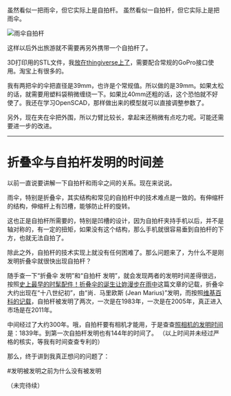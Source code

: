 <!--
.. title: 雨伞与自拍杆
.. slug: umbrella-selfie
.. date: 2017-12-28 15:00:10 UTC+08:00
.. tags:
.. category:
.. link:
.. description:
.. type: text
-->

虽然看似一把雨伞，但它实际上是自拍杆。
虽然看似一自拍杆，但它实际上是把雨伞。

![雨伞自拍杆](http://upload-images.jianshu.io/upload_images/29267-06fa598be8eacd21.png?imageMogr2/auto-orient/strip%7CimageView2/2/w/1240)
<!-- TEASER_END -->

这样以后外出旅游就不需要再另外携带一个自拍杆了。

3D打印用的STL文件，我[放在thingiverse上了](http://www.thingiverse.com/thing:2299457)，需要配合常规的GoPro接口使用。淘宝上有很多的。

我有两把伞的伞把直径是39mm，也许是个常规值。所以做的是39mm。如果太松的话，就需要用塑料袋稍微缠绕一下。如果比40mm还粗的话，这个恐怕就不好使了。我还在学习OpenSCAD，那样做出来的模型就可以直接调整参数了。

另外，现在夹在伞把外围，所以力臂比较长，拿起来还稍微有点吃力呢。可能还需要进一步的改进。

----
# 折叠伞与自拍杆发明的时间差

以前一直说要讲解一下自拍杆和雨伞之间的关系。现在来说说。

雨伞，特别是折叠伞，其实结构和常见的自拍杆中的技术难点是一致的。有伸缩杆的结构，伸缩杆上有凹槽，能够防止杆的旋转。

这也正是自拍杆所需要的，特别是凹槽的设计，因为自拍杆夹持手机以后，并不是轴对称的，有一定的扭矩，如果没有这个结构，那么手机就很容易垂到自拍杆的下方，也就无法自拍了。

除此之外，自拍杆的技术实现上就没有任何困难了。那么问题来了，为什么不是刚发明折叠伞就很快出现自拍杆？

随手查一下“折叠伞 发明”和“自拍杆 发明”，就会发现两者的发明时间差得很远，按照[史上最早的时髦配件！折叠伞的诞生让妳漫步在雨中](https://buzzorange.com/vidaorange/2014/12/25/folding-umbrella-of-birth/)这篇文章的记载，折叠伞大约出现在“十八世纪初”，由“尚．马里欧斯 (Jean Marius)”发明，而按照[维基百科的记载](https://zh.wikipedia.org/wiki/%E8%87%AA%E6%8B%8D%E6%9D%86)，自拍杆被发明了两次，一次是在1983年，一次是在2005年，真正进入市场是在2011年。

中间经过了大约300年。哦，自拍杆要有相机才能用，于是查查[照相机的发明时间](https://zh.wikipedia.org/wiki/%E7%85%A7%E7%9B%B8%E6%A9%9F)是：1839年。到第一次自拍杆发明也有144年的时间了。
（以上时间并未经过严格的核实，等我有时间查查专利的）

那么，终于讲到我真正想问的问题了：

#发明被发明之前为什么没有被发明

（未完待续）
